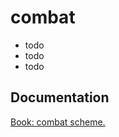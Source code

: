 # combat

- todo <br/>
- todo <br/>
- todo <br/>

## Documentation

[Book: combat scheme.](https://xray-forge.github.io/stalker-xrf-book/script_engine/schemes/combat.html)
